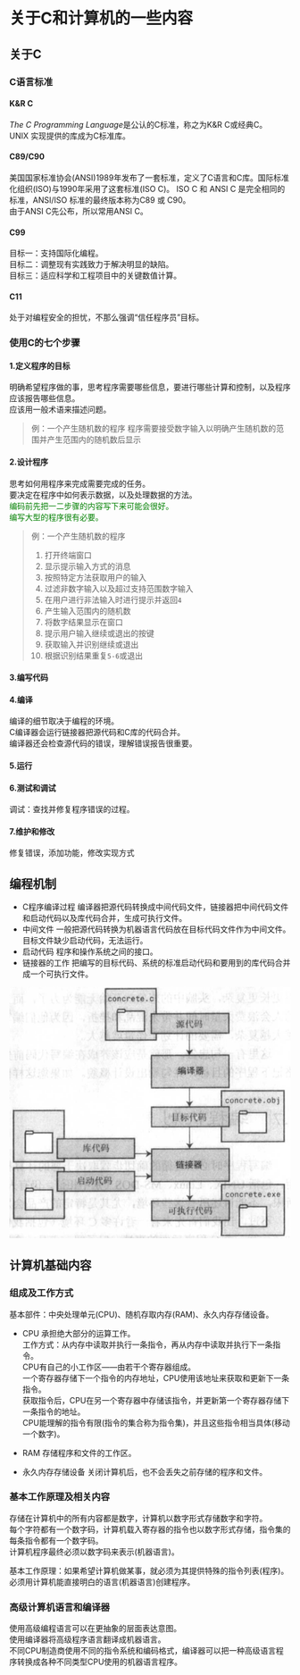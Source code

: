 # 关于C和计算机的一些内容

## 关于C

### C语言标准

#### K&R C

*The C Programming Language*是公认的C标准，称之为K&R C或经典C。  
UNIX 实现提供的库成为C标准库。  

#### C89/C90

美国国家标准协会(ANSI)1989年发布了一套标准，定义了C语言和C库。国际标准化组织(ISO)与1990年采用了这套标准(ISO C)。
ISO C 和 ANSI C 是完全相同的标准，ANSI/ISO 标准的最终版本称为C89 或 C90。  
由于ANSI C先公布，所以常用ANSI C。  

#### C99

目标一：支持国际化编程。  
目标二：调整现有实践致力于解决明显的缺陷。  
目标三：适应科学和工程项目中的关键数值计算。  

#### C11

处于对编程安全的担忧，不那么强调“信任程序员”目标。  

### 使用C的七个步骤

#### 1.定义程序的目标

明确希望程序做的事，思考程序需要哪些信息，要进行哪些计算和控制，以及程序应该报告哪些信息。  
应该用一般术语来描述问题。  

> 例：一个产生随机数的程序
> 程序需要接受数字输入以明确产生随机数的范围并产生范围内的随机数后显示

#### 2.设计程序

思考如何用程序来完成需要完成的任务。  
要决定在程序中如何表示数据，以及处理数据的方法。  
<font color='green'>编码前先把一二步骤的内容写下来可能会很好。</font>  
<font color='green'>编写大型的程序很有必要。</font>

> 例：一个产生随机数的程序
> 1. 打开终端窗口
> 2. 显示提示输入方式的消息
> 3. 按照特定方法获取用户的输入
> 4. 过滤非数字输入以及超过支持范围数字输入
> 5. 在用户进行非法输入时进行提示并返回`4`
> 6. 产生输入范围内的随机数
> 7. 将数字结果显示在窗口
> 8. 提示用户输入继续或退出的按键
> 9. 获取输入并识别继续或退出
> 10. 根据识别结果重复`5-6`或退出

#### 3.编写代码

#### 4.编译

编译的细节取决于编程的环境。  
C编译器会运行链接器把源代码和C库的代码合并。  
编译器还会检查源代码的错误，理解错误报告很重要。  

#### 5.运行

#### 6.测试和调试

调试：查找并修复程序错误的过程。  

#### 7.维护和修改

修复错误，添加功能，修改实现方式

## 编程机制

* C程序编译过程
    编译器把源代码转换成中间代码文件，链接器把中间代码文件和启动代码以及库代码合并，生成可执行文件。  
* 中间文件
    一般把源代码转换为机器语言代码放在目标代码文件作为中间文件。  
    目标文件缺少启动代码，无法运行。  
* 启动代码
    程序和操作系统之间的接口。
* 链接器的工作
    把编写的目标代码、系统的标准启动代码和要用到的库代码合并成一个可执行文件。  

![编编译过程图例](_v_images/20210809232019652_12773.png)

## 计算机基础内容

### 组成及工作方式

基本部件：中央处理单元(CPU)、随机存取内存(RAM)、永久内存存储设备。  

* CPU
    承担绝大部分的运算工作。  
    工作方式：从内存中读取并执行一条指令，再从内存中读取并执行下一条指令。  
    CPU有自己的小工作区——由若干个寄存器组成。  
    一个寄存器存储下一个指令的内存地址，CPU使用该地址来获取和更新下一条指令。  
    获取指令后，CPU在另一个寄存器中存储该指令，并更新第一个寄存器存储下一条指令的地址。  
    CPU能理解的指令有限(指令的集合称为指令集)，并且这些指令相当具体(移动一个数字)。  

* RAM
    存储程序和文件的工作区。  

* 永久内存存储设备
    关闭计算机后，也不会丢失之前存储的程序和文件。  

### 基本工作原理及相关内容

存储在计算机中的所有内容都是数字，计算机以数字形式存储数字和字符。  
每个字符都有一个数字码，计算机载入寄存器的指令也以数字形式存储，指令集的每条指令都有一个数字码。  
计算机程序最终必须以数字码来表示(机器语言)。  

基本工作原理：如果希望计算机做某事，就必须为其提供特殊的指令列表(程序)。  
必须用计算机能直接明白的语言(机器语言)创建程序。  

### 高级计算机语言和编译器

使用高级编程语言可以在更抽象的层面表达意图。  
使用编译器将高级程序语言翻译成机器语言。  
不同CPU制造商使用不同的指令系统和编码格式，编译器可以把一种高级语言程序转换成各种不同类型CPU使用的机器语言程序。  